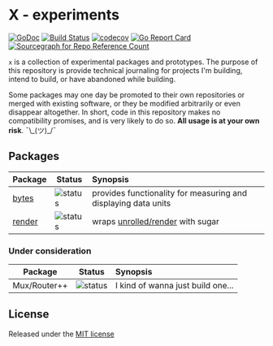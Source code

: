 # X - experiments

[![GoDoc](https://godoc.org/github.com/syntaqx/x?status.svg)](https://godoc.org/github.com/syntaqx/x)
[![Build Status](https://travis-ci.org/syntaqx/x.svg?branch=master)](https://travis-ci.org/syntaqx/x)
[![codecov](https://codecov.io/gh/syntaqx/x/branch/master/graph/badge.svg)](https://codecov.io/gh/syntaqx/x)
[![Go Report Card](https://goreportcard.com/badge/github.com/syntaqx/x)](https://goreportcard.com/report/github.com/syntaqx/x)
[![Sourcegraph for Repo Reference Count](https://sourcegraph.com/github.com/syntaqx/x/-/badge.svg)](https://sourcegraph.com/github.com/syntaqx/x?badge)

[license]: https://syntaqx.com/license

`x` is a collection of experimental packages and prototypes. The purpose of this
repository is provide technical journaling for projects I'm building, intend to
build, or have abandoned while building.

Some packages may one day be promoted to their own repositories or merged with
existing software, or they be modified arbitrarily or even disappear altogether.
In short, code in this repository makes no compatibility promises, and is very
likely to do so. __All usage is at your own risk__. ¯\\\_(ツ)\_/¯

## Packages

[bytes]: https://github.com/syntaqx/x/tree/master/bytes
[render]: https://github.com/syntaqx/x/tree/master/render

| Package    | Status                        | Synopsis                                                                        |
|------------|-------------------------------|:--------------------------------------------------------------------------------|
| [bytes][]  | ![status][status-development] | provides functionality for measuring and displaying data units                  |
| [render][] | ![status][status-development] | wraps [unrolled/render][unrolled/render] with sugar                             |

[unrolled/render]: https://github.com/unrolled/render

### Under consideration

| Package      | Status                    | Synopsis                                                       |
|--------------|---------------------------|:---------------------------------------------------------------|
| Mux/Router++ | ![status][status-concept] | I kind of wanna just build one...                              |

## License

Released under the [MIT license][license]

[status-concept]: https://img.shields.io/badge/status-concept-lightgrey.svg
[status-research]: https://img.shields.io/badge/status-research-orange.svg
[status-scaffolding]: https://img.shields.io/badge/status-scaffolding-yellow.svg
[status-development]: https://img.shields.io/badge/status-development-yellowgreen.svg
[status-promotable]: https://img.shields.io/badge/status-promotable-green.svg
[status-abandoned]: https://img.shields.io/badge/status-abandoned-red.svg
